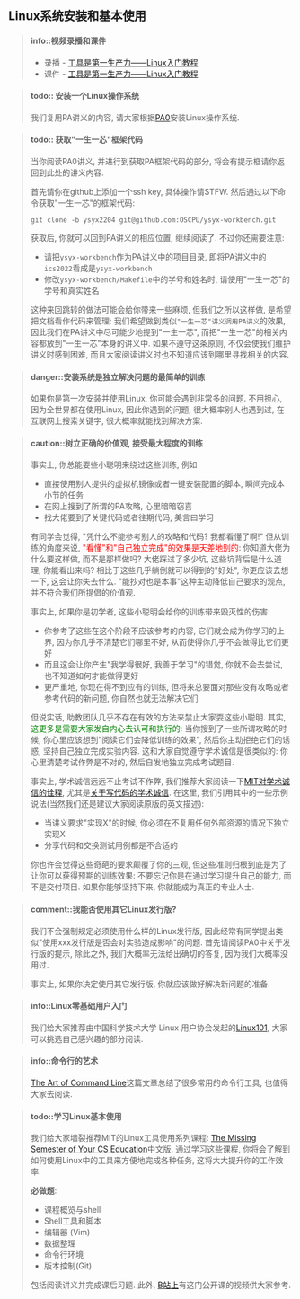 ## Linux系统安装和基本使用

> #### info::视频录播和课件
> * 录播 - [工具是第一生产力——Linux入门教程](https://www.bilibili.com/video/BV1Ud4y137kN)
> * 课件 - [工具是第一生产力——Linux入门教程](https://ysyx.oscc.cc/slides/2205/02.html#/)

> #### todo:: 安装一个Linux操作系统
> 我们复用PA讲义的内容, 请大家根据[PA0][pa0]安装Linux操作系统.

[pa0]: ../../../ics-pa/PA0.html

> #### todo:: 获取"一生一芯"框架代码
> 当你阅读PA0讲义, 并进行到获取PA框架代码的部分, 将会有提示框请你返回到此处的讲义内容.
>
> 首先请你在github上添加一个ssh key, 具体操作请STFW.
> 然后通过以下命令获取"一生一芯"的框架代码:
> ```
> git clone -b ysyx2204 git@github.com:OSCPU/ysyx-workbench.git
> ```
> 获取后, 你就可以回到PA讲义的相应位置, 继续阅读了.
> 不过你还需要注意:
> * 请把`ysyx-workbench`作为PA讲义中的项目目录, 即将PA讲义中的`ics2022`看成是`ysyx-workbench`
> * 修改`ysyx-workbench/Makefile`中的学号和姓名时, 请使用"一生一芯"的学号和真实姓名
>
> 这种来回跳转的做法可能会给你带来一些麻烦, 但我们之所以这样做, 是希望把文档看作代码来管理:
> 我们希望做到类似`"一生一芯"讲义调用PA讲义`的效果,
> 因此我们在PA讲义中尽可能少地提到"一生一芯", 而把"一生一芯"的相关内容都放到"一生一芯"本身的讲义中.
> 如果不遵守这条原则, 不仅会使我们维护讲义时感到困难, 而且大家阅读讲义时也不知道应该到哪里寻找相关的内容.

<!-- -->
> #### danger::安装系统是独立解决问题的最简单的训练
> 如果你是第一次安装并使用Linux, 你可能会遇到非常多的问题.
> 不用担心, 因为全世界都在使用Linux, 因此你遇到的问题, 很大概率别人也遇到过,
> 在互联网上搜索关键字, 很大概率就能找到解决方案.

<!-- -->
> #### caution::树立正确的价值观, 接受最大程度的训练
> 事实上, 你总能耍些小聪明来绕过这些训练, 例如
> * 直接使用别人提供的虚拟机镜像或者一键安装配置的脚本, 瞬间完成本小节的任务
> * 在网上搜到了所谓的PA攻略, 心里暗暗窃喜
> * 找大佬要到了关键代码或者往期代码, 美言曰学习
>
> 有同学会觉得, "凭什么不能参考别人的攻略和代码? 我都看懂了啊!"
> 但从训练的角度来说, <font color=red>"看懂"和"自己独立完成"的效果是天差地别的</font>:
> 你知道大佬为什么要这样做, 而不是那样做吗?
> 大佬踩过了多少坑, 这些坑背后是什么道理, 你能看出来吗?
> 相比于这些几乎躺倒就可以得到的"好处", 你更应该去想一下, 这会让你失去什么.
> "能抄对也是本事"这种主动降低自己要求的观点, 并不符合我们所提倡的价值观.
>
> 事实上, 如果你是初学者, 这些小聪明会给你的训练带来毁灭性的伤害:
> * 你参考了这些在这个阶段不应该参考的内容, 它们就会成为你学习的上界,
>   因为你几乎不清楚它们哪里不好, 从而使得你几乎不会做得比它们更好
> * 而且这会让你产生"我学得很好, 我善于学习"的错觉, 你就不会去尝试, 也不知道如何才能做得更好
> * 更严重地, 你现在得不到应有的训练, 但将来总要面对那些没有攻略或者参考代码的新问题, 你自然也就无法解决它们
>
> 但说实话, 助教团队几乎不存在有效的方法来禁止大家耍这些小聪明.
> 其实, <font color=green>这更多是需要大家发自内心去认可和执行的</font>:
> 当你搜到了一些所谓攻略的时候, 你心里应该想到"阅读它们会降低训练的效果",
> 然后你主动拒绝它们的诱惑, 坚持自己独立完成实验内容.
> 这和大家自觉遵守学术诚信是很类似的:
> 你心里清楚考试作弊是不对的, 然后自发地独立完成考试题目.
>
> 事实上, 学术诚信远远不止考试不作弊,
> 我们推荐大家阅读一下[MIT对学术诚信的诠释][integrity],
> 尤其是[关于写代码的学术诚信][coding integrity].
> 在这里, 我们引用其中的一些示例说法(当然我们还是建议大家阅读原版的英文描述):
> * 当讲义要求"实现X"的时候, 你必须在不复用任何外部资源的情况下独立实现X
> * 分享代码和交换测试用例都是不合适的
>
> 你也许会觉得这些奇葩的要求颠覆了你的三观,
> 但这些准则归根到底是为了让你可以获得预期的训练效果:
> 不要忘记你是在通过学习提升自己的能力, 而不是交付项目.
> 如果你能够坚持下来, 你就能成为真正的专业人士.

[integrity]: http://integrity.mit.edu/
[coding integrity]: http://integrity.mit.edu/handbook/writing-code

> #### comment::我能否使用其它Linux发行版?
> 我们不会强制规定必须使用什么样的Linux发行版,
> 因此经常有同学提出类似"使用xxx发行版是否会对实验造成影响"的问题.
> 首先请阅读PA0中关于发行版的提示,
> 除此之外, 我们大概率无法给出确切的答复, 因为我们大概率没用过.
>
> 事实上, 如果你决定使用其它发行版, 你就应该做好解决新问题的准备.

<!-- -->
> #### info::Linux零基础用户入门
> 我们给大家推荐由中国科学技术大学 Linux 用户协会发起的[Linux101][Linux101], 大家可以挑选自己感兴趣的部分阅读.


[Linux101]: https://101.ustclug.org/

> #### info::命令行的艺术
> [The Art of Command Line][cmd]这篇文章总结了很多常用的命令行工具, 也值得大家去阅读.

[cmd]: https://github.com/jlevy/the-art-of-command-line


<!-- -->
> #### todo::学习Linux基本使用
> 我们给大家墙裂推荐MIT的Linux工具使用系列课程: [The Missing Semester of Your CS Education][missing]中文版.
> 通过学习这些课程, 你将会了解到如何使用Linux中的工具来方便地完成各种任务,
> 这将大大提升你的工作效率.
>
> **必做题**:
> * 课程概览与shell
> * Shell工具和脚本
> * 编辑器 (Vim)
> * 数据整理
> * 命令行环境
> * 版本控制(Git)
>
> 包括阅读讲义并完成课后习题.
> 此外, [B站上][missing bilibili]有这门公开课的视频供大家参考.


[missing]: https://missing-semester-cn.github.io/
[missing bilibili]: https://www.bilibili.com/video/BV1x7411H7wa



